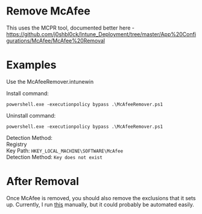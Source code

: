 # Remove McAfee
This uses the MCPR tool, documented better here - https://github.com/j0shbl0ck/Intune_Deployment/tree/master/App%20Configurations/McAfee/McAfee%20Removal

# Examples

Use the McAfeeRemover.intunewin  

Install command:  
```
powershell.exe -executionpolicy bypass .\McAfeeRemover.ps1
```

Uninstall command:  
```
powershell.exe -executionpolicy bypass .\McAfeeRemover.ps1
```

Detection Method:  
Registry  
Key Path: ```HKEY_LOCAL_MACHINE\SOFTWARE\McAfee```  
Detection Method: ```Key does not exist```

# After Removal
Once McAfee is removed, you should also remove the exclusions that it sets up. Currently, I run [this](https://raw.githubusercontent.com/Network-Titan/Uninstallers/main/Remove%20McAfee/RemoveDefenderExclusions.ps1) manually, but it could probably be automated easily.
